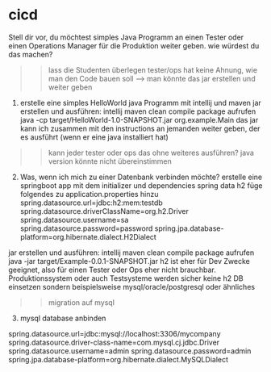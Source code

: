 # cicd

Stell dir vor, du möchtest simples Java Programm an einen Tester oder einen Operations Manager für die Produktion weiter geben.
wie würdest du das machen?
>> lass die Studenten überlegen
tester/ops hat keine Ahnung, wie man den Code bauen soll
--> man könnte das jar erstellen und weiter geben




1) erstelle eine simples HelloWorld java Programm  mit intellij und maven
jar erstellen und ausführen:
intellij maven clean compile package aufrufen
java -cp target/HelloWorld-1.0-SNAPSHOT.jar org.example.Main
das jar kann ich zusammen mit den instructions an jemanden weiter geben, der es ausführt (wenn er eine java installiert hat)
>> kann jeder tester oder ops das ohne weiteres ausführen?
java version könnte nicht übereinstimmen

2) Was, wenn ich mich zu einer Datenbank verbinden möchte?
erstelle eine springboot app mit dem initializer und
dependencies
spring data
h2
füge folgendes zu application.properties hinzu
spring.datasource.url=jdbc:h2:mem:testdb
spring.datasource.driverClassName=org.h2.Driver
spring.datasource.username=sa
spring.datasource.password=password
spring.jpa.database-platform=org.hibernate.dialect.H2Dialect

jar erstellen und ausführen:
intellij maven clean compile package aufrufen
java -jar target/Example-0.0.1-SNAPSHOT.jar
h2 ist eher für Dev Zwecke geeignet, also für einen Tester oder Ops eher nicht brauchbar. Produktionssystem oder auch Testsysteme werden sicher keine h2 DB einsetzen sondern beispielsweise mysql/oracle/postgresql oder ähnliches
>>migration auf mysql

3) mysql database anbinden


spring.datasource.url=jdbc:mysql://localhost:3306/mycompany
spring.datasource.driver-class-name=com.mysql.cj.jdbc.Driver
spring.datasource.username=admin
spring.datasource.password=admin
spring.jpa.database-platform=org.hibernate.dialect.MySQLDialect
